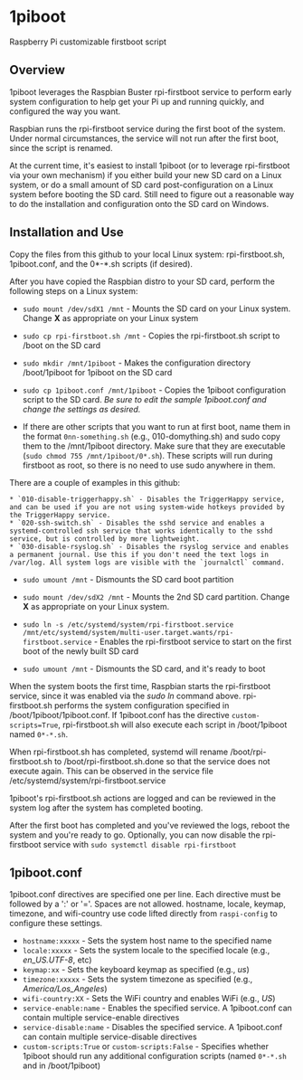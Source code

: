 # 1piboot
Raspberry Pi customizable firstboot script

## Overview

1piboot leverages the Raspbian Buster rpi-firstboot service to perform early system configuration to help get your Pi up and running quickly, and configured the way you want.

Raspbian runs the rpi-firstboot service during the first boot of the system. Under normal circumstances, the service will not run after the first boot, since the script is renamed.

At the current time, it's easiest to install 1piboot (or to leverage rpi-firstboot via your own mechanism) if you either build your new SD card on a Linux system, or do a small amount of SD card post-configuration on a Linux system before booting the SD card. Still need to figure out a reasonable way to do the installation and configuration onto the SD card on Windows.

## Installation and Use

Copy the files from this github to your local Linux system: rpi-firstboot.sh, 1piboot.conf, and the 0*-*.sh scripts (if desired).

After you have copied the Raspbian distro to your SD card, perform the following steps on a Linux system:

* `sudo mount /dev/sdX1 /mnt` - Mounts the SD card on your Linux system. Change **X** as appropriate on your Linux system

* `sudo cp rpi-firstboot.sh /mnt` - Copies the rpi-firstboot.sh script to /boot on the SD card

* `sudo mkdir /mnt/1piboot` - Makes the configuration directory /boot/1piboot for 1piboot on the SD card

* `sudo cp 1piboot.conf /mnt/1piboot` - Copies the 1piboot configuration script to the SD card. *Be sure to edit the sample 1piboot.conf and change the settings as desired.*

* If there are other scripts that you want to run at first boot, name them in the format `0nn-something.sh` (e.g., 010-domything.sh) and sudo copy them to the /mnt/1piboot directory. Make sure that they are executable (`sudo chmod 755 /mnt/1piboot/0*.sh`). These scripts will run during firstboot as root, so there is no need to use sudo anywhere in them.

There are a couple of examples in this github:

    * `010-disable-triggerhappy.sh` - Disables the TriggerHappy service, and can be used if you are not using system-wide hotkeys provided by the TriggerHappy service.
    * `020-ssh-switch.sh` - Disables the sshd service and enables a systemd-controlled ssh service that works identically to the sshd service, but is controlled by more lightweight.
    * `030-disable-rsyslog.sh` - Disables the rsyslog service and enables a permanent journal. Use this if you don't need the text logs in /var/log. All system logs are visible with the `journalctl` command.

* `sudo umount /mnt` - Dismounts the SD card boot partition

* `sudo mount /dev/sdX2 /mnt` - Mounts the 2nd SD card partition. Change **X** as appropriate on your Linux system.

* `sudo ln -s /etc/systemd/system/rpi-firstboot.service /mnt/etc/systemd/system/multi-user.target.wants/rpi-firstboot.service` - Enables the rpi-firstboot service to start on the first boot of the newly built SD card

* `sudo umount /mnt` - Dismounts the SD card, and it's ready to boot

When the system boots the first time, Raspbian starts the rpi-firstboot service, since it was enabled via the *sudo ln* command above. rpi-firstboot.sh performs the system configuration specified in /boot/1piboot/1piboot.conf. If 1piboot.conf has the directive `custom-scripts=True`, rpi-firstboot.sh will also execute each script in /boot/1piboot named `0*-*.sh`.

When rpi-firstboot.sh has completed, systemd will rename /boot/rpi-firstboot.sh to /boot/rpi-firstboot.sh.done so that the service does not execute again. This can be observed in the service file /etc/systemd/system/rpi-firstboot.service

1piboot's rpi-firstboot.sh actions are logged and can be reviewed in the system log after the system has completed booting.

After the first boot has completed and you've reviewed the logs, reboot the system and you're ready to go. Optionally, you can now disable the rpi-firstboot service with `sudo systemctl disable rpi-firstboot`

## 1piboot.conf

1piboot.conf directives are specified one per line. Each directive must be followed by a ':' or '='. Spaces are not allowed. hostname, locale, keymap, timezone, and wifi-country use code lifted directly from `raspi-config` to configure these settings.

* `hostname:xxxxx` - Sets the system host name to the specified name
* `locale:xxxxx` - Sets the system locale to the specified locale (e.g., *en_US.UTF-8*, etc)
* `keymap:xx` - Sets the keyboard keymap as specified (e.g., *us*)
* `timezone:xxxxx` - Sets the system timezone as specified (e.g., *America/Los_Angeles*)
* `wifi-country:XX` - Sets the WiFi country and enables WiFi (e.g., *US*)
* `service-enable:name` - Enables the specified service. A 1piboot.conf can contain multiple service-enable directives
* `service-disable:name` - Disables the specified service. A 1piboot.conf can contain multiple service-disable directives
* `custom-scripts:True` or `custom-scripts:False` - Specifies whether 1piboot should run any additional configuration scripts (named `0*-*.sh` and in /boot/1piboot)
